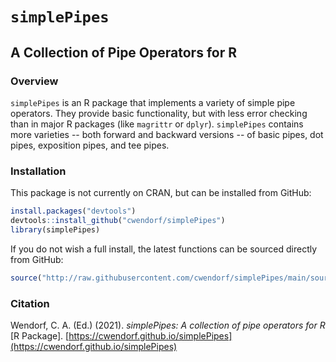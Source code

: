 # `simplePipes`

## A Collection of Pipe Operators for R

### Overview

`simplePipes` is an R package that implements a variety of simple pipe operators. They provide basic functionality, but with less error checking than in major R packages (like `magrittr` or `dplyr`). `simplePipes` contains more varieties -- both forward and backward versions -- of basic pipes, dot pipes, exposition pipes, and tee pipes.

### Installation

This package is not currently on CRAN, but can be installed from GitHub:

``` r
install.packages("devtools")
devtools::install_github("cwendorf/simplePipes")
library(simplePipes)
```

If you do not wish a full install, the latest functions can be sourced directly from GitHub:

```r
source("http://raw.githubusercontent.com/cwendorf/simplePipes/main/source-simplePipes.R")
```

### Citation

Wendorf, C. A. (Ed.) (2021). _simplePipes: A collection of pipe operators for R_ [R Package]. [https://cwendorf.github.io/simplePipes](https://cwendorf.github.io/simplePipes)

